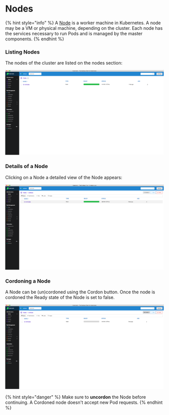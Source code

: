 # Nodes

{% hint style="info" %}
A [Node](https://kubernetes.io/docs/concepts/architecture/nodes/) is a worker machine in Kubernetes. A node may be a VM or physical machine, depending on the cluster. Each node has the services necessary to run Pods and is managed by the master components.
{% endhint %}

### Listing Nodes

The nodes of the cluster are listed on the nodes section:

![Infrastructure &amp;gt; Nodes: Visualizing a minikube cluster](../.gitbook/assets/nodes.png)

### Details of a Node

Clicking on a Node a detailed view of the Node appears:

![Infrastructure &amp;gt; Node Details: Minikube](../.gitbook/assets/node-view.png)

### Cordoning a Node

A Node can be \(un\)cordoned using the Cordon button. Once the node is cordoned the Ready state of the Node is set to false.

![Infrastructure &amp;gt; Node Details: Cordoned Minikube](../.gitbook/assets/cordon-node.png)

{% hint style="danger" %}
Make sure to **uncordon** the Node before continuing. A Cordoned node doesn't accept new Pod requests.
{% endhint %}

